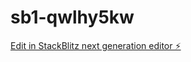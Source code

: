 # sb1-qwlhy5kw

[Edit in StackBlitz next generation editor ⚡️](https://stackblitz.com/~/github.com/mohdyounus/sb1-qwlhy5kw)